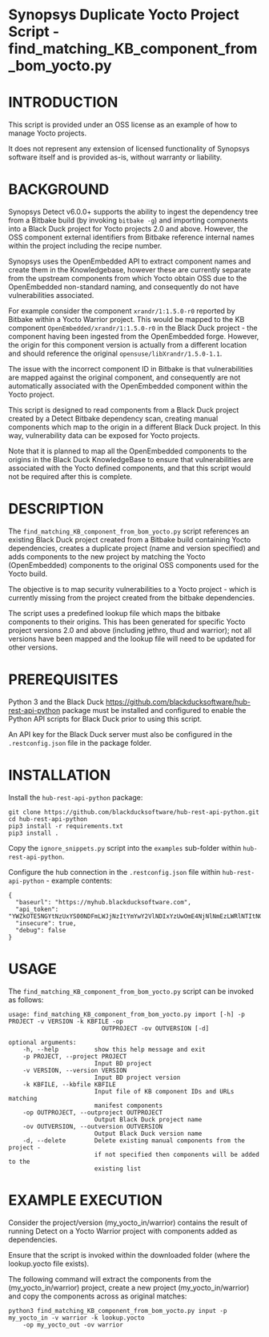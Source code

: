 # Synopsys Duplicate Yocto Project Script - find_matching_KB_component_from_bom_yocto.py
# INTRODUCTION

This script is provided under an OSS license as an example of how to manage Yocto projects.

It does not represent any extension of licensed functionality of Synopsys software itself and is provided as-is, without warranty or liability.

# BACKGROUND

Synopsys Detect v6.0.0+ supports the ability to ingest the dependency tree from a Bitbake build (by invoking `bitbake -g`) and importing components into a Black Duck project for Yocto projects 2.0 and above. However, the OSS component external identifiers from Bitbake reference internal names within the project including the recipe number.

Synopsys uses the OpenEmbedded API to extract component names and create them in the Knowledgebase, however these are currently separate from the upstream components from which Yocto obtain OSS due to the OpenEmbedded non-standard naming, and consequently do not have vulnerabilities associated.

For example consider the component `xrandr/1:1.5.0-r0` reported by Bitbake within a Yocto Warrior project. This would be mapped to the KB component `OpenEmbedded/xrandr/1:1.5.0-r0` in the Black Duck project - the component having been ingested from the OpenEmbedded forge. However, the origin for this component version is actually from a different location and should reference the original `opensuse/libXrandr/1.5.0-1.1`.

The issue with the incorrect component ID in Bitbake is that vulnerabilities are mapped against the original component, and consequently are not automatically associated with the OpenEmbedded component within the Yocto project.

This script is designed to read components from a Black Duck project created by a Detect Bitbake dependency scan, creating manual components which map to the origin in a different Black Duck project. In this way, vulnerability data can be exposed for Yocto projects.

Note that it is planned to map all the OpenEmbedded components to the origins in the Black Duck KnowledgeBase to ensure that vulnerabilities are associated with the Yocto defined components, and that this script would not be required after this is complete.

# DESCRIPTION

The `find_matching_KB_component_from_bom_yocto.py` script references an existing Black Duck project created from a Bitbake build containing Yocto dependencies, creates a duplicate project (name and version specified) and adds components to the new project by matching the Yocto (OpenEmbedded) components to the original OSS components used for the Yocto build.

The objective is to map security vulnerabilities to a Yocto project - which is currently missing from the project created from the bitbake dependencies.

The script uses a predefined lookup file which maps the bitbake components to their origins. This has been generated for specific Yocto project versions 2.0 and above (including jethro, thud and warrior); not all versions have been mapped and the lookup file will need to be updated for other versions.

# PREREQUISITES

Python 3 and the Black Duck https://github.com/blackducksoftware/hub-rest-api-python package must be installed and configured to enable the Python API scripts for Black Duck prior to using this script.

An API key for the Black Duck server must also be configured in the `.restconfig.json` file in the package folder.

# INSTALLATION

Install the `hub-rest-api-python` package:

    git clone https://github.com/blackducksoftware/hub-rest-api-python.git
    cd hub-rest-api-python
    pip3 install -r requirements.txt
    pip3 install .
    
Copy the `ignore_snippets.py` script into the `examples` sub-folder within `hub-rest-api-python`.

Configure the hub connection in the `.restconfig.json` file within `hub-rest-api-python` - example contents:

    {
      "baseurl": "https://myhub.blackducksoftware.com",
      "api_token": "YWZkOTE5NGYtNzUxYS00NDFmLWJjNzItYmYwY2VlNDIxYzUwOmE4NjNlNmEzLWRlNTItNGFiMC04YTYwLWRBBWQ2MDFlMjA0Mg==",
      "insecure": true,
      "debug": false
    }

# USAGE

The `find_matching_KB_component_from_bom_yocto.py` script can be invoked as follows:

    usage: find_matching_KB_component_from_bom_yocto.py import [-h] -p PROJECT -v VERSION -k KBFILE -op
                              OUTPROJECT -ov OUTVERSION [-d]

    optional arguments:
        -h, --help          show this help message and exit
        -p PROJECT, --project PROJECT
                            Input BD project
        -v VERSION, --version VERSION
                            Input BD project version
        -k KBFILE, --kbfile KBFILE
                            Input file of KB component IDs and URLs matching
                            manifest components
        -op OUTPROJECT, --outproject OUTPROJECT
                            Output Black Duck project name
        -ov OUTVERSION, --outversion OUTVERSION
                            Output Black Duck version name
        -d, --delete        Delete existing manual components from the project -
                            if not specified then components will be added to the
                            existing list

# EXAMPLE EXECUTION

Consider the project/version (my_yocto_in/warrior) contains the result of running Detect on a Yocto Warrior project with
components added as dependencies.

Ensure that the script is invoked within the downloaded folder (where the lookup.yocto file exists).

The following command will extract the components from the (my_yocto_in/warrior) project, create a new project
(my_yocto_in/warrior) and copy the components across as original matches:

    python3 find_matching_KB_component_from_bom_yocto.py input -p my_yocto_in -v warrior -k lookup.yocto
        -op my_yocto_out -ov warrior

